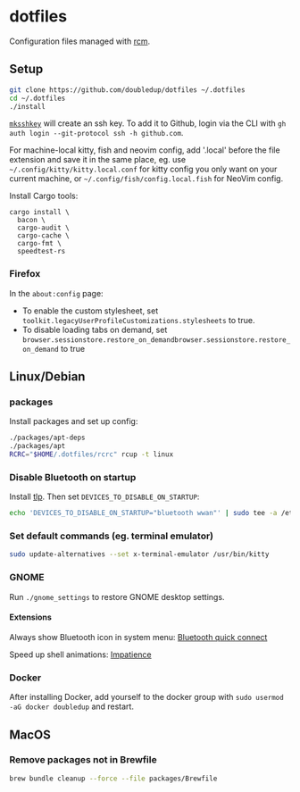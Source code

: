# dotfiles

Configuration files managed with [rcm](https://github.com/thoughtbot/rcm).

## Setup

<!-- TODO: KMonad -->

```sh
git clone https://github.com/doubledup/dotfiles ~/.dotfiles
cd ~/.dotfiles
./install
```

[`mksshkey`](local/bin/mksshkey) will create an ssh key. To add it to Github,
login via the CLI with `gh auth login --git-protocol ssh -h github.com`.

For machine-local kitty, fish and neovim config, add '.local' before the file
extension and save it in the same place, eg. use
`~/.config/kitty/kitty.local.conf` for kitty config you only want on your
current machine, or `~/.config/fish/config.local.fish` for NeoVim config.

Install Cargo tools:
```
cargo install \
  bacon \
  cargo-audit \
  cargo-cache \
  cargo-fmt \
  speedtest-rs
```

### Firefox

In the `about:config` page:

- To enable the custom stylesheet, set
  `toolkit.legacyUserProfileCustomizations.stylesheets` to true.
- To disable loading tabs on demand, set
  `browser.sessionstore.restore_on_demandbrowser.sessionstore.restore_on_demand`
  to true

## Linux/Debian

<!-- TODO: move this to the install script -->
<!-- TODO: try out https://github.com/rbreaves/kinto -->
<!-- TODO: use treesitter for all syntax highlighting -->

### packages

Install packages and set up config:

```sh
./packages/apt-deps
./packages/apt
RCRC="$HOME/.dotfiles/rcrc" rcup -t linux
```

### Disable Bluetooth on startup

Install [tlp](https://linrunner.de/tlp). Then set `DEVICES_TO_DISABLE_ON_STARTUP`:

```sh
echo 'DEVICES_TO_DISABLE_ON_STARTUP="bluetooth wwan"' | sudo tee -a /etc/tlp.conf >/dev/null
```

### Set default commands (eg. terminal emulator)

```sh
sudo update-alternatives --set x-terminal-emulator /usr/bin/kitty
```

### GNOME

Run `./gnome_settings` to restore GNOME desktop settings.

#### Extensions

Always show Bluetooth icon in system menu:
[Bluetooth quick connect](https://extensions.gnome.org/extension/1401/bluetooth-quick-connect/)

Speed up shell animations:
[Impatience](https://extensions.gnome.org/extension/277/impatience/)

### Docker

After installing Docker, add yourself to the docker group with
`sudo usermod -aG docker doubledup` and restart.

## MacOS

<!-- TODO: add Raycast settings -->

### Remove packages not in Brewfile

```sh
brew bundle cleanup --force --file packages/Brewfile
```
